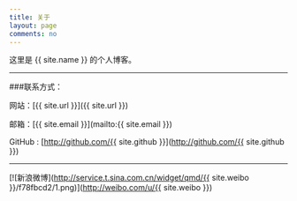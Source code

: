 ```yaml
---
title: 关于
layout: page
comments: no
---
```


这里是 {{ site.name }} 的个人博客。

----

###联系方式：        

网站：[{{ site.url }}]({{ site.url }})

邮箱：[{{ site.email }}](mailto:{{ site.email }})

GitHub : [http://github.com/{{ site.github }}](http://github.com/{{ site.github }})

----


[![新浪微博](http://service.t.sina.com.cn/widget/qmd/{{ site.weibo }}/f78fbcd2/1.png)](http://weibo.com/u/{{ site.weibo }})